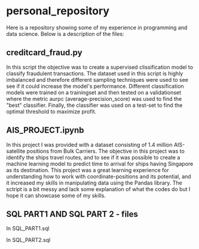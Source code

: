 # personal_repository

Here is a repository showing some of my experience in programming and data science. Below is a description of the files:

## creditcard_fraud.py 

In this script the objective was to create a supervised clissification model to classify fraudulent transactions. The dataset used in this script is highly imbalanced and therefore different sampling techniques were used to see see if it could increase the model's performance. Different classification models were  trained on a trainingset and then tested on a validationset where the metric aurpc (average-precision_score) was used to find the "best" classifier. Finally, the classifier was used on a test-set to find the optimal threshold to maximize profit. 


## AIS_PROJECT.ipynb

In this project I was provided with a dataset consisting of 1.4 million AIS-satellite positions from Bulk Carriers. The objective in this project was to identify the ships travel routes, and to see if it was possible to create a machine learning model to predict time to arrival for ships having Singapore as its destination. This project was a great learning experience for understanding how to work with coordinate-positions and its potential, and it increased my skills in manipulating data using the Pandas library. The sctript is a bit messy and lack some explanation of what the codes do but I hope it can showcase some of my skills.


## SQL PART1 AND SQL PART 2 - files

In SQL_PART1.sql 


In SQL_PART2.sql 
